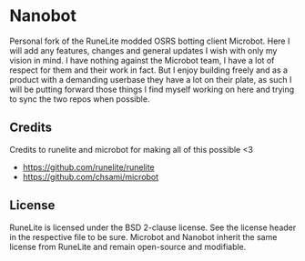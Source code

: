 # Nanobot

Personal fork of the RuneLite modded OSRS botting client Microbot. Here I will add any features, changes and general updates I wish with only my vision in mind. I have nothing against the Microbot team, I have a lot of respect for them and their work in fact. But I enjoy building freely and as a product with a demanding userbase they have a lot on their plate, as such I will be putting forward those things I find myself working on here and trying to sync the two repos when possible.

## Credits

Credits to runelite and microbot for making all of this possible <3

- https://github.com/runelite/runelite
- https://github.com/chsami/microbot

## License

RuneLite is licensed under the BSD 2-clause license. See the license header in the respective file to be sure.
Microbot and Nanobot inherit the same license from RuneLite and remain open-source and modifiable.


